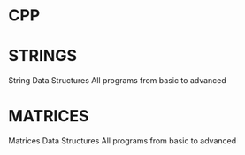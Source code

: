 # CPP
# STRINGS
String Data Structures All programs from basic to advanced
# MATRICES
Matrices Data Structures All programs from basic to advanced
